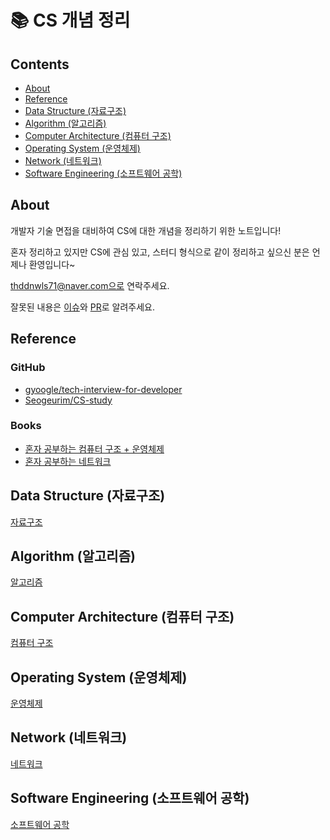 # 📚 CS 개념 정리

## Contents
- [About](#about)
- [Reference](#reference)
- [Data Structure (자료구조)](#data-structure-자료구조)
- [Algorithm (알고리즘)](#algorithm-알고리즘)
- [Computer Architecture (컴퓨터 구조)](#computer-architecture-컴퓨터-구조)
- [Operating System (운영체제)](#operating-system-운영체제)
- [Network (네트워크)](#network-네트워크)
- [Software Engineering (소프트웨어 공학)](#software-engineering-소프트웨어-공학)

## About
개발자 기술 면접을 대비하여 CS에 대한 개념을 정리하기 위한 노트입니다!

혼자 정리하고 있지만 CS에 관심 있고, 스터디 형식으로 같이 정리하고 싶으신 분은 언제나 환영입니다~

thddnwls71@naver.com으로 연락주세요.

잘못된 내용은 [이슈](../../issues)와 [PR](../../pulls)로 알려주세요.

## Reference
### GitHub
- [gyoogle/tech-interview-for-developer](https://github.com/gyoogle/tech-interview-for-developer)
- [Seogeurim/CS-study](https://github.com/Seogeurim/CS-study)

### Books
- [혼자 공부하는 컴퓨터 구조 + 운영체제](https://product.kyobobook.co.kr/detail/S000061584886)
- [혼자 공부하는 네트워크](https://product.kyobobook.co.kr/detail/S000212911507)

## Data Structure (자료구조)
[자료구조](./Data%20Structure/Data%20Structure.md)

## Algorithm (알고리즘)
[알고리즘](./Algorithm/Algorithm.md)

## Computer Architecture (컴퓨터 구조)
[컴퓨터 구조](./Computer%20Architecture/Computer%20Architecture.md)

## Operating System (운영체제)
[운영체제](./Operating%20System/Operating%20System.md)

## Network (네트워크)
[네트워크](./Network/Network.md)

## Software Engineering (소프트웨어 공학)
[소프트웨어 공학](./Software%20Engineering/Software%20Engineering.md)

